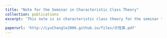 ```yaml
---
title: "Note for the Seminar in Characteristic Class Theory"
collection: publications
excerpt: 'This note is in characteristic class theory for the seminar that is expected to be held next semester. taught by [Prof. Dang-Zheng Liu](http://staff.ustc.edu.cn/~dzliu/). The note covers all the content in the course, including the basic definitions in the probability theory, discussion on random variables, law of big numbers and central limit theorem.
'
paperurl: 'http://LyuChangle2006.github.io/files/示性类.pdf'
---
```

